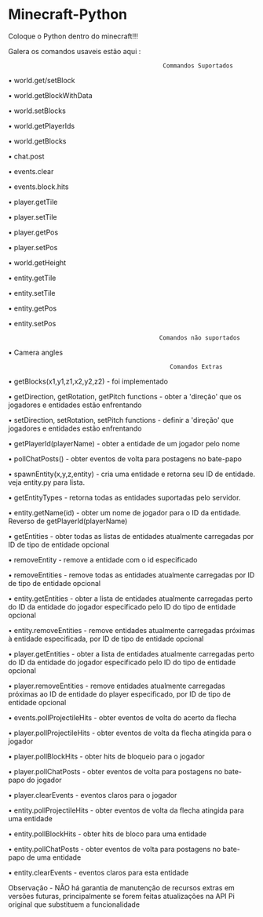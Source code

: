 # Minecraft-Python
Coloque o Python dentro do minecraft!!!

Galera os comandos usaveis estão aqui :

                                                Commandos Suportados

• world.get/setBlock

• world.getBlockWithData

• world.setBlocks

• world.getPlayerIds

• world.getBlocks

• chat.post

• events.clear

• events.block.hits

• player.getTile

• player.setTile

• player.getPos

• player.setPos

• world.getHeight

• entity.getTile

• entity.setTile

• entity.getPos

• entity.setPos

                                               Comandos não suportados

• Camera angles

                                                  Comandos Extras

• getBlocks(x1,y1,z1,x2,y2,z2) - foi implementado

• getDirection, getRotation, getPitch functions - obter a 'direção' que os jogadores e entidades estão enfrentando

• setDirection, setRotation, setPitch functions - definir a 'direção' que jogadores e entidades estão enfrentando

• getPlayerId(playerName) - obter a entidade de um jogador pelo nome

• pollChatPosts() - obter eventos de volta para postagens no bate-papo

• spawnEntity(x,y,z,entity) - cria uma entidade e retorna seu ID de entidade. veja entity.py para lista.

• getEntityTypes - retorna todas as entidades suportadas pelo servidor.

• entity.getName(id) - obter um nome de jogador para o ID da entidade. Reverso de getPlayerId(playerName)

• getEntities - obter todas as listas de entidades atualmente carregadas por ID de tipo de entidade opcional

• removeEntity - remove a entidade com o id especificado

• removeEntities - remove todas as entidades atualmente carregadas por ID de tipo de entidade opcional

• entity.getEntities - obter a lista de entidades atualmente carregadas perto do ID da entidade do jogador especificado pelo ID do tipo de entidade opcional

• entity.removeEntities - remove entidades atualmente carregadas próximas à entidade especificada, por ID de tipo de entidade opcional

• player.getEntities - obter a lista de entidades atualmente carregadas perto do ID da entidade do jogador especificado pelo ID do tipo de entidade opcional

• player.removeEntities - remove entidades atualmente carregadas próximas ao ID de entidade do player especificado, por ID de tipo de entidade opcional

• events.pollProjectileHits - obter eventos de volta do acerto da flecha

• player.pollProjectileHits - obter eventos de volta da flecha atingida para o jogador

• player.pollBlockHits - obter hits de bloqueio para o jogador

• player.pollChatPosts - obter eventos de volta para postagens no bate-papo do jogador

• player.clearEvents - eventos claros para o jogador

• entity.pollProjectileHits - obter eventos de volta da flecha atingida para uma entidade

• entity.pollBlockHits - obter hits de bloco para uma entidade

• entity.pollChatPosts - obter eventos de volta para postagens no bate-papo de uma entidade

• entity.clearEvents - eventos claros para esta entidade

Observação - NÃO há garantia de manutenção de recursos extras em versões futuras, principalmente se forem feitas atualizações na API Pi original que substituem a funcionalidade



